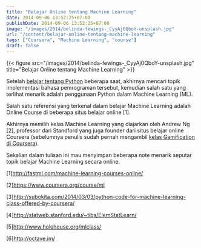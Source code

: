 ```yaml
---
title: "Belajar Online tentang Machine Learning"
date: 2014-09-06 13:52:25+07:00
publishDate: 2014-09-06 13:52:25+07:00
image: "/images/2014/belinda-fewings-_CyyAj0QboY-unsplash.jpg"
url: "/content/belajar-online-tentang-machine-learning"
tags: ["Coursera", "Machine Learning", "course"]
draft: false
---
```


{{< figure src="/images/2014/belinda-fewings-_CyyAj0QboY-unsplash.jpg" title="Belajar Online tentang Machine Learning" >}}


Setelah <a href="http://oo.or.id/content/kelas-python">belajar tentang Python</a> beberapa saat, akhirnya mencari topik implementasi bahasa pemrograman tersebut, kemudian salah satu yang terlihat menarik adalah penggunaan Python dalam Machine Learning (ML).

Salah satu referensi yang terkenal dalam belajar Machine Learning adalah Online Course di beberapa situs belajar online [1].

Akhirnya memilih kelas Machine Learning yang diajarkan oleh Andrew Ng [2], professor dari Standford yang juga founder dari situs belajar online Coursera (sebelumnya penulis sudah pernah mengambil <a href="http://oo.or.id/content/gamification-course-university-pennsylvania-through-coursera">kelas Gamification di Coursera</a>).

Sekalian dalam tulisan ini mau menyimpan beberapa note menarik seputar topik belajar Machine Learning secara online.

[1]http://fastml.com/machine-learning-courses-online/

[2]https://www.coursera.org/course/ml

[3]http://subokita.com/2014/03/03/python-code-for-machine-learning-class-offered-by-coursera/

[4]http://statweb.stanford.edu/~tibs/ElemStatLearn/

[5]http://www.holehouse.org/mlclass/

[6]http://octave.im/

